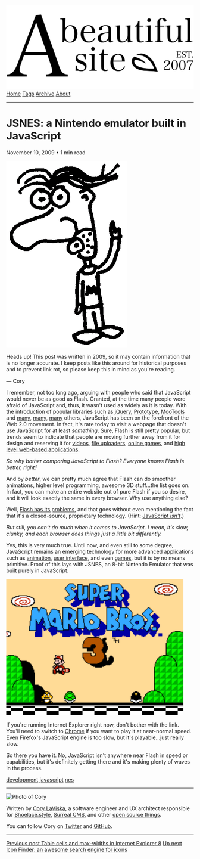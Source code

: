 <a href="../../index.html" class="header-link"><img src="../../images/logos/wordmark.svg" alt="A Beautiful Site" class="wordmark" /></a> <a href="../../index.html" class="nav-item">Home</a> <a href="../../tags/index.html" class="nav-item">Tags</a> <a href="../index.html" class="nav-item">Archive</a> <a href="../../about/index.html" class="nav-item">About</a>

---

# JSNES: a Nintendo emulator built in JavaScript

November 10, 2009 • 1 min read

![A drawing of a cartoon man pointing upwards](../../images/artwork/pointer.gif)

Heads up! This post was written in 2009, so it may contain information that is no longer accurate. I keep posts like this around for historical purposes and to prevent link rot, so please keep this in mind as you're reading.

— Cory

I remember, not too long ago, arguing with people who said that JavaScript would never be as good as Flash. Granted, at the time many people were afraid of JavaScript and, thus, it wasn't used as widely as it is today. With the introduction of popular libraries such as [jQuery](http://jquery.com/), [Prototype](http://www.prototypejs.org/), [MooTools](http://mootools.net/) and [many](http://www.extjs.com/), [many](http://www.dojotoolkit.org/), [many](http://mochikit.com/) others, JavaScript has been on the forefront of the Web 2.0 movement. In fact, it's rare today to visit a webpage that doesn't use JavaScript for at least _something_. Sure, Flash is still pretty popular, but trends seem to indicate that people are moving further away from it for design and reserving it for [videos](http://youtube.com/), [file uploaders](http://developer.yahoo.com/yui/uploader/), [online games](http://www.pogo.com/), and [high level web-based applications](http://aviary.com/).

_So why bother comparing JavaScript to Flash? Everyone knows Flash is better, right?_

And by _better_, we can pretty much agree that Flash can do smoother animations, higher level programming, awesome 3D stuff...the list goes on. In fact, you can make an entire website out of pure Flash if you so desire, and it will look exactly the same in every browser. Why use anything else?

Well, [Flash has its problems](http://www.useit.com/alertbox/20001029.html), and that goes without even mentioning the fact that it's a closed-source, proprietary technology. (Hint: [JavaScript _isn't_](http://en.wikipedia.org/wiki/ECMAScript).)

_But still, you can't do much when it comes to JavaScript. I mean, it's slow, clunky, and each browser does things just a little bit differently._

Yes, this is very much true. Until now, and even still to some degree, JavaScript remains an emerging technology for more advanced applications such as [animation](http://sixrevisions.com/javascript/10-impressive-javascript-animation-frameworks/), [user interface](http://ui.jquery.com/), and even [games](http://www.webresourcesdepot.com/25-amazing-javascript-games-some-fun-and-inspiration/), but it is by no means primitive. Proof of this lays with JSNES, an 8-bit Nintendo Emulator that was built purely in JavaScript.

![Screenshot of Super Mario Bros. 3](../../images/super-mario-bros-3.png)

If you're running Internet Explorer right now, don't bother with the link. You'll need to switch to [Chrome](http://google.com/chrome) if you want to play it at near-normal speed. Even Firefox's JavaScript engine is too slow, but it's playable...just really slow.

So there you have it. No, JavaScript isn't anywhere near Flash in speed or capabilities, but it's definitely getting there and it's making plenty of waves in the process.

<a href="../../tags/development/index.html" class="post-tag">development</a> <a href="../../tags/javascript/index.html" class="post-tag">javascript</a> <a href="../../tags/nes/index.html" class="post-tag">nes</a>

---

<img src="http://0.gravatar.com/avatar/bf1b3b95fd5b096a3592247c29667b33?s=512" alt="Photo of Cory" class="avatar avatar-small" />

Written by [Cory LaViska](../../index-4.html), a software engineer and UX architect responsible for [Shoelace.style](https://shoelace.style/), [Surreal CMS](https://www.surrealcms.com/), and other [open source things](https://github.com/claviska).

You can follow Cory on [Twitter](https://twitter.com/bgooonz) and [GitHub](https://github.com/claviska).

---

<a href="../table-cells-and-max-widths-in-internet-explorer-8/index.html" class="post-nav-previous"><span class="small">Previous post</span> Table cells and max-widths in Internet Explorer 8</a> <a href="../icon-finder-an-awesome-search-engine-for-icons/index.html" class="post-nav-next"><span class="small">Up next</span> Icon Finder: an awesome search engine for icons</a>
